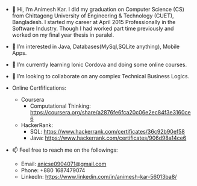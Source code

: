 - 👋 Hi, I’m Animesh Kar. I did my graduation on Computer Science (CS) from Chittagong University of Engineering & Technology (CUET), Bangladesh. 
I started my career at April 2015 Professionally in the Software Industry. Though I had worked part time previously and worked on my final year thesis in paralel.
- 👀 I’m interested in Java, Databases(MySql,SQLite anything), Mobile Apps.
- 🌱 I’m currently learning Ionic Cordova and doing some online courses.
- 💞️ I’m looking to collaborate on any complex Technical Business Logics.
- Online Certfifications:
  - Coursera
      - Computational Thinking: https://coursera.org/share/a2876fe6fca20c06e2ec84f3e3160ce6
  - HackerRank:
      - SQL: https://www.hackerrank.com/certificates/36c92b90ef58
      - Java: https://www.hackerrank.com/certificates/906d98a14ce6

- 📫 Feel free to reach me on the followings:
  - Email: anicse0904071@gmail.com 
  - Phone: +880 1687479074 
  - LinkedIn: https://www.linkedin.com/in/animesh-kar-56013ba8/

<!---
ani0904071/ani0904071 is a ✨ special ✨ repository because its `README.md` (this file) appears on your GitHub profile.
You can click the Preview link to take a look at your changes.
--->

